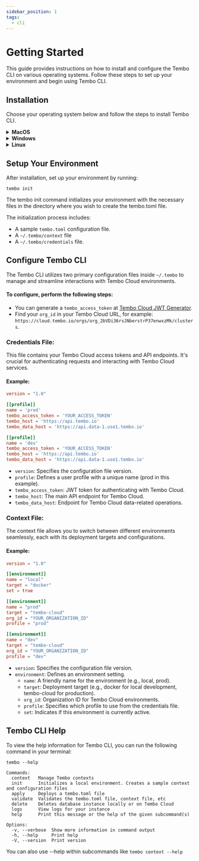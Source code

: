 ```yaml
---
sidebar_position: 1
tags:
  - cli
---
```


# Getting Started

This guide provides instructions on how to install and configure the Tembo CLI on various operating systems. Follow these steps to set up your environment and begin using Tembo CLI.

## Installation

Choose your operating system below and follow the steps to install Tembo CLI.

<details>
<summary><strong>MacOS</strong></summary>

#### Using Homebrew

Open your terminal and run the following commands:

```shell
brew tap tembo-io/tembo
brew install tembo-cli
```
</details>

<details>
<summary><strong>Windows</strong></summary>

Visit the [Tembo CLI Releases page](https://github.com/tembo-io/tembo/releases) on GitHub. Download the `tembo-cli-[version]-x86_64-windows.tar.gz` file.

1. Use a tool like 7-Zip to extract the `tar.gz` file.
2. Once extracted, you'll find the Tembo CLI executable. To use it, you might want to add its folder to your system's PATH environment variable for easy terminal access.

```shell
# Example of adding Tembo CLI to PATH in PowerShell
$Env:Path += ";C:\path\to\tembo-cli-folder"
```

</details>


<details>
<summary><strong>Linux</strong></summary>

1. Visit the [Tembo CLI Releases page](https://github.com/tembo-io/tembo/releases) on GitHub and download the appropriate file for your architecture, such as `tembo-cli-0.17.0-aarch64-linux.tar.gz` for ARM64 or `tembo-cli-0.17.0-x86_64-linux.tar.gz for x86_64`.
2. Open a terminal and navigate to the download location.
3. Use tar to extract the tar.gz file. Replace `<filename>` with the name of the file you downloaded:

```shell
tar -xzf <filename>
```

4. Move the extracted tembo binary to a location in your PATH, such as /usr/local/bin/:
```shell
sudo mv tembo /usr/local/bin/
```

5. Make sure tembo is executable:
```shell
sudo chmod +x /usr/local/bin/tembo
```
</details>

## Setup Your Environment
After installation, set up your environment by running:

```shell
tembo init
```

The tembo init command initializes your environment with the necessary files in the directory where you wish to create the tembo.toml file.

The initialization process includes:

- A sample `tembo.toml` configuration file.
- A `~/.tembo/context` file 
- A `~/.tembo/credentials` file.

## Configure Tembo CLI
The Tembo CLI utilizes two primary configuration files inside `~/.tembo` to manage and streamline interactions with Tembo Cloud environments.

#### To configure, perform the following steps:

- You can generate a `tembo_access_token` at [Tembo Cloud JWT Generator](https://cloud.tembo.io/generate-jwt).
- Find your `org_id` in your Tembo Cloud URL, for example:
`https://cloud.tembo.io/orgs/org_2bVDi36rsJNberstrP37enwxzMk/clusters`.

### Credentials File:
This file contains your Tembo Cloud access tokens and API endpoints. It's crucial for authenticating requests and interacting with Tembo Cloud services.

#### Example:
```toml
version = "1.0"

[[profile]]
name = 'prod'
tembo_access_token = 'YOUR_ACCESS_TOKEN'
tembo_host = 'https://api.tembo.io'
tembo_data_host = 'https://api.data-1.use1.tembo.io'

[[profile]]
name = 'dev'
tembo_access_token = 'YOUR_ACCESS_TOKEN'
tembo_host = 'https://api.tembo.io'
tembo_data_host = 'https://api.data-1.use1.tembo.io'  
```
- `version`: Specifies the configuration file version.
- `profile`: Defines a user profile with a unique name (prod in this example).
- `tembo_access_token`: JWT token for authenticating with Tembo Cloud.
- `tembo_host`: The main API endpoint for Tembo Cloud.
- `tembo_data_host`: Endpoint for Tembo Cloud data-related operations.

### Context File:
The context file allows you to switch between different environments seamlessly, each with its deployment targets and configurations.

#### Example:
```toml
version = "1.0"

[[environment]]
name = "local"
target = "docker"
set = true

[[environment]]
name = "prod"
target = "tembo-cloud"
org_id = "YOUR_ORGANIZATION_ID"
profile = "prod"

[[environment]]
name = "dev"
target = "tembo-cloud"
org_id = "YOUR_ORGANIZATION_ID"
profile = "dev"
```

- `version`: Specifies the configuration file version.
- `environment`: Defines an environment setting.
  - `name`: A friendly name for the environment (e.g., local, prod).
  - `target`: Deployment target (e.g., docker for local development, tembo-cloud for production).
  - `org_id`: Organization ID for Tembo Cloud environments.
  - `profile`: Specifies which profile to use from the credentials file.
  - `set`: Indicates if this environment is currently active.

<!---
<details>
<summary><strong>Through CLI</strong></summary>
To configure automatically, use the tembo login command:
tembo login
This command generates a JWT token and retrieves your organization ID, updating the credentials file as it guides you through the web-based login process.
</details> --->


## Tembo CLI Help

To view the help information for Tembo CLI, you can run the following command in your terminal:

```shell
tembo --help
```

```output
Commands:
  context   Manage Tembo contexts
  init      Initializes a local environment. Creates a sample context and configuration files
  apply     Deploys a tembo.toml file
  validate  Validates the tembo.toml file, context file, etc
  delete    Deletes database instance locally or on Tembo Cloud
  logs      View logs for your instance
  help      Print this message or the help of the given subcommand(s)

Options:
  -v, --verbose  Show more information in command output
  -h, --help     Print help
  -V, --version  Print version
```

You can also use --help within subcommands like `tembo context --help`